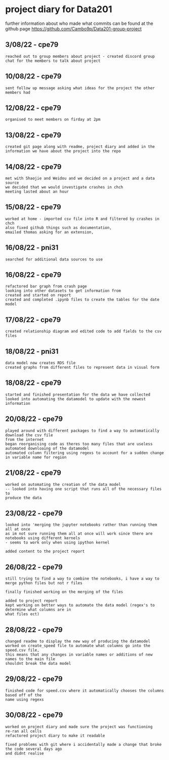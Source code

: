 # project diary for Data201 

further information about who made what commits can be found at the github page 
https://github.com/Cambo9p/Data201-group-project


## 3/08/22 - cpe79 
	reached out to group members about project - created discord group chat for the members to talk about project


## 10/08/22 - cpe79 
	sent follow up message asking what ideas for the project the other members had


## 12/08/22 - cpe79 
	organised to meet members on firday at 2pm 


## 13/08/22 - cpe79 

    created git page along with readme, project diary and added in the information we have about the project into the repo 


## 14/08/22 - cpe79 

    met with Shaojie and Weidou and we decided on a project and a data source 
    we decided that we would investigate crashes in chch 
    meeting lasted about an hour


## 15/08/22 - cpe79

    worked at home - imported csv file into R and filtered by crashes in chch
    also fixed github things such as documentation, 
    emailed thomas asking for an extension,
    

## 16/08/22 - pni31 
    
    searched for additional data sources to use


## 16/08/22 - cpe79 

    refactored bar graph from crash page 
    looking into other datasets to get information from 
    created and started on report 
    created and completed .ipynb files to create the tables for the date model 


## 17/08/22 - cpe79 

    created relationship diagram and edited code to add fields to the csv files 
    

## 18/08/22 - pni31 

    data model now creates RDS file 
    created graphs from different files to represent data in visual form


## 18/08/22 - cpe79 
	started and finished presentation for the data we have collected
	looked into automating the datamodel to update with the newest information 


## 20/08/22 - cpe79 
	played around with different packages to find a way to automatically download the csv file 
	from the internet 
	began reorganising code as theres too many files that are useless
	automated downloaing of the datamodel
	automated column filtering using regexs to account for a sudden change in variable name for region


## 21/08/22 - cpe79
	worked on automating the creation of the data model 
	-- looked into having one script that runs all of the necessary files to 
	produce the data 


## 23/08/22 - cpe79 
	looked into 'merging the jupyter notebooks rather than running them all at once 
	as im not sure running them all at once will work since there are notebooks using different kernels 
	- seems to work only when using ipython kernel 

	added content to the project report


## 26/08/22 - cpe79 
	still trying to find a way to combine the notebooks, i have a way to merge python files but not r files

	finally finished working on the merging of the files 

	added to project report 
	kept working on better ways to automate the data model (regex's to determine what columns are in 
	what files ect) 


## 28/08/22 - cpe79 

	changed readme to display the new way of producing the datamodel 
	worked on create_speed file to automate what columns go into the speed.csv file,
	this means that any changes in variable names or additions of new names to the main file 
	shouldnt break the data model 


## 29/08/22 - cpe79
	finished code for speed.csv where it automatically chooses the columns based off of the 
	name using regexs


## 30/08/22 - cpe79
	worked on project diary and made sure the project was functioning 
	re-ran all cells 
	refactored project diary to make it readable 

	fixed problems with git where i accidentally made a change that broke the code several days ago 
	and didnt realise 
	
	

